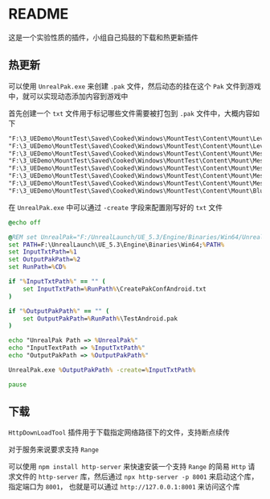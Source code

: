 # README

这是一个实验性质的插件，小组自己捣鼓的下载和热更新插件

## 热更新

可以使用 `UnrealPak.exe` 来创建 `.pak` 文件，然后动态的挂在这个 `Pak` 文件到游戏中，就可以实现动态添加内容到游戏中

首先创建一个 `txt` 文件用于标记哪些文件需要被打包到 `.pak` 文件中，大概内容如下

```txt
"F:\3_UEDemo\MountTest\Saved\Cooked\Windows\MountTest\Content\Mount\Level2.uexp" "../../../MountTest/Content/Mount/Level2.uexp" -compress
"F:\3_UEDemo\MountTest\Saved\Cooked\Windows\MountTest\Content\Mount\Level2.umap" "../../../MountTest/Content/Mount/Level2.umap" -compress
"F:\3_UEDemo\MountTest\Saved\Cooked\Windows\MountTest\Content\Mount\Mesh\M_MountTest.uasset" "../../../MountTest/Content/Mount/Mesh/M_MountTest.uasset" -compress
"F:\3_UEDemo\MountTest\Saved\Cooked\Windows\MountTest\Content\Mount\Mesh\M_MountTest.uexp" "../../../MountTest/Content/Mount/Mesh/M_MountTest.uexp" -compress
"F:\3_UEDemo\MountTest\Saved\Cooked\Windows\MountTest\Content\Mount\Mesh\Wall.uasset" "../../../MountTest/Content/Mount/Mesh/Wall.uasset" -compress
"F:\3_UEDemo\MountTest\Saved\Cooked\Windows\MountTest\Content\Mount\Mesh\Wall.ubulk" "../../../MountTest/Content/Mount/Mesh/Wall.ubulk" -compress
"F:\3_UEDemo\MountTest\Saved\Cooked\Windows\MountTest\Content\Mount\Mesh\Wall.uexp" "../../../MountTest/Content/Mount/Mesh/Wall.uexp" -compress
"F:\3_UEDemo\MountTest\Saved\Cooked\Windows\MountTest\Content\Mount\Blueprint\BP_MountTest_Actor.uasset" "../../../MountTest/Content/Mount/Blueprint/BP_MountTest_Actor.uasset" -compress
```

在 `UnrealPak.exe` 中可以通过 `-create` 字段来配置刚写好的 `txt` 文件

```bat
@echo off

@REM set UnrealPak="F:/UnrealLaunch/UE_5.3/Engine/Binaries/Win64/UnrealPak.exe"
set PATH=F:\UnrealLaunch\UE_5.3\Engine\Binaries\Win64;%PATH%
set InputTxtPath=%1
set OutputPakPath=%2
set RunPath=%CD%

if "%InputTxtPath%" == "" (
    set InputTxtPath=%RunPath%\CreatePakConfAndroid.txt
)

if "%OutputPakPath%" == "" (
    set OutputPakPath=%RunPath%\TestAndroid.pak
)

echo "UnrealPak Path => %UnrealPak%"
echo "InputTextPath => %InputTxtPath%"
echo "OutputPakPath => %OutputPakPath%"

UnrealPak.exe %OutputPakPath% -create=%InputTxtPath%

pause
```

## 下载

`HttpDownLoadTool` 插件用于下载指定网络路径下的文件，支持断点续传

对于服务来说要求支持 `Range`

可以使用 `npm install http-server` 来快速安装一个支持 `Range` 的简易 `Http` 请求文件的  `http-server` 库，然后通过 `npx http-server -p 8001` 来启动这个库，指定端口为 `8001`， 也就是可以通过 `http://127.0.0.1:8001` 来访问这个库

